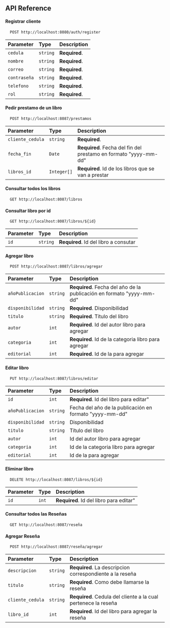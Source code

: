 
## API Reference

#### Registrar cliente

```
  POST http://localhost:8080/auth/register
```

| Parameter     | Type     | Description   |
| :--------     | :------- | :------------ |
| `cedula`      | `string` | **Required**. |
| `nombre`      | `string` | **Required**. |
| `correo`      | `string` | **Required**. |
| `contraseña`  | `string` | **Required**. |
| `telefono`    | `string` | **Required**. |
| `rol`         | `string` | **Required**. |

#### Pedir prestamo de un libro

```
  POST http://localhost:8087/prestamos
```

| Parameter         | Type        | Description   |
| :------------     | :-------    | :-----------  |
| `cliente_cedula`  | `string`    | **Required**. |
| `fecha_fin`       | `Date`      | **Required**. Fecha del fin del prestamo en formato "yyyy-mm-dd" |
| `libros_id`       | `Integer[]` | **Required**. Id de los libros que se van a prestar|

#### Consultar todos los libros

```
  GET http://localhost:8087/libros
```

#### Consultar libro por id

```
  GET http://localhost:8087/libros/${id}
```

| Parameter | Type     | Description                           |
| :-------- | :------- | :------------------------------------ |
| `id`      | `string` | **Required**. Id del libro a consutar |

#### Agregar libro 

```
  POST http://localhost:8087/libros/agregar
```

| Parameter | Type     | Description                           |
| :-------- | :------- | :------------------------------------ |
| `añoPublicacion`      | `string` | **Required**.  Fecha del año  de la publicación en formato "yyyy-mm-dd"  |
| `disponibilidad`      | `string` | **Required**. Disponibilidad |
| `titulo`      | `string` | **Required**. Título del libro |
| `autor`      | `int` | **Required**. Id del autor libro para  agregar |
| `categoria`      | `int` | **Required**. Id de la categoria libro para  agregar  |
| `editorial`      | `int` | **Required**. Id de la para  agregar  |

#### Editar libro 

```
  PUT http://localhost:8087/libros/editar
```

| Parameter | Type     | Description                           |
| :-------- | :------- | :------------------------------------ |
| `id`      | `int` | **Required**.  Id del  libro para  editar"  |
| `añoPublicacion`      | `string` |   Fecha del año  de la publicación en formato "yyyy-mm-dd"  |
| `disponibilidad`      | `string` |  Disponibilidad |
| `titulo`      | `string` |  Título del libro |
| `autor`      | `int` |  Id del autor libro para  agregar |
| `categoria`      | `int` | Id de la categoria libro para  agregar  |
| `editorial`      | `int` |  Id de la para  agregar  |

#### Eliminar libro 

```
  DELETE http://localhost:8087/libros/${id}
```

| Parameter | Type     | Description                           |
| :-------- | :------- | :------------------------------------ |
| `id`      | `int` | **Required**.  Id del  libro para  editar"  |

#### Consultar todos las Reseñas

```
  GET http://localhost:8087/reseña
```

#### Agregar Reseña 

```
  POST http://localhost:8087/reseña/agregar
```

| Parameter | Type     | Description                           |
| :-------- | :------- | :------------------------------------ |
| `descripcion`      | `string` | **Required**.  La descripcion correspondiente a la reseña |
| `titulo`      | `string` | **Required**. Como debe llamarse la reseña |
| `cliente_cedula`      | `string` | **Required**. Cedula del cliente a la cual pertenece la reseña |
| `libro_id`      | `int` | **Required**. Id del  libro para  agregar la reseña |






